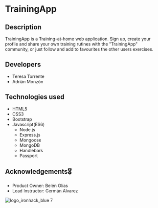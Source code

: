 # TrainingApp

## Description 
TrainingApp is a Training-at-home web application.
Sign up, create your profile and share your own training rutines with the "TrainingApp" community, or just follow and add to favourites the other users exercises. 

## Developers
* Teresa Torrente
* Adrián Monzón

## Technologies used 
* HTML5
* CSS3
* Bootstrap 
* Javascript(ES6)
  * Node.js
  * Express.js
  * Mongoose
  * MongoDB
  * Handlebars
  * Passport
 
## Acknowledgements🎖
 * Product Owner: Belén Olías
 * Lead Instructor: Germán Alvarez

![logo_ironhack_blue 7](https://user-images.githubusercontent.com/23629340/40541063-a07a0a8a-601a-11e8-91b5-2f13e4e6b441.png)
